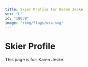 ```yaml
---
title: Skier Profile for Karen Jeske
sex: "L"
id: "10039"
image: "/img/flags/usa.svg" 
---
```


# Skier Profile

This page is for: Karen Jeske.
    